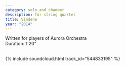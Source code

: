 ```yaml
---
category: solo_and_chamber
description: for string quartet
title: Vindene
year: "2014"
---
```


Written for players of Aurora Orchestra\
Duration: 1'20"\
<br>

{% include soundcloud.html track_id="544833195" %}
